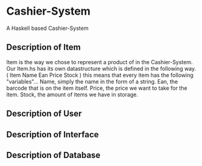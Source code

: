 # Cashier-System
A Haskell based Cashier-System
## Description of Item
Item is the way we chose to represent a product of in the Cashier-System.
Our Item.hs has its own datastructure which is defined in the following way.
( Item Name Ean Price Stock ) this means that every item has the following "variables"...
Name, simply the name in the form of a string.
Ean, the barcode that is on the item itself.
Price, the price we want to take for the item.
Stock, the amount of items we have in storage.

## Description of User
## Description of Interface
## Description of Database
